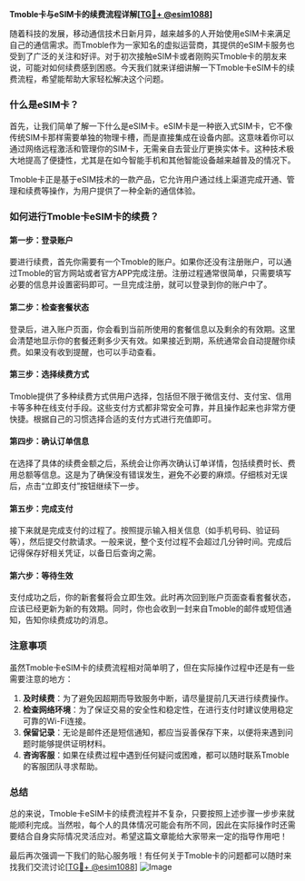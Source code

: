 **Tmoble卡与eSIM卡的续费流程详解[[TG💪+ @esim1088](https://t.me/s/esim1088)]**

随着科技的发展，移动通信技术日新月异，越来越多的人开始使用eSIM卡来满足自己的通信需求。而Tmoble作为一家知名的虚拟运营商，其提供的eSIM卡服务也受到了广泛的关注和好评。对于初次接触eSIM卡或者刚购买Tmoble卡的朋友来说，可能对如何续费感到困惑。今天我们就来详细讲解一下Tmoble卡eSIM卡的续费流程，希望能帮助大家轻松解决这个问题。

### 什么是eSIM卡？

首先，让我们简单了解一下什么是eSIM卡。eSIM卡是一种嵌入式SIM卡，它不像传统SIM卡那样需要单独的物理卡槽，而是直接集成在设备内部。这意味着你可以通过网络远程激活和管理你的SIM卡，无需亲自去营业厅更换实体卡。这种技术极大地提高了便捷性，尤其是在如今智能手机和其他智能设备越来越普及的情况下。

Tmoble卡正是基于eSIM技术的一款产品，它允许用户通过线上渠道完成开通、管理和续费等操作，为用户提供了一种全新的通信体验。

### 如何进行Tmoble卡eSIM卡的续费？

#### 第一步：登录账户

要进行续费，首先你需要有一个Tmoble的账户。如果你还没有注册账户，可以通过Tmoble的官方网站或者官方APP完成注册。注册过程通常很简单，只需要填写必要的信息并设置密码即可。一旦完成注册，就可以登录到你的账户中了。

#### 第二步：检查套餐状态

登录后，进入账户页面，你会看到当前所使用的套餐信息以及剩余的有效期。这里会清楚地显示你的套餐还剩多少天有效。如果接近到期，系统通常会自动提醒你续费。如果没有收到提醒，也可以手动查看。

#### 第三步：选择续费方式

Tmoble提供了多种续费方式供用户选择，包括但不限于微信支付、支付宝、信用卡等多种在线支付手段。这些支付方式都非常安全可靠，并且操作起来也非常方便快捷。根据自己的习惯选择合适的支付方式进行充值即可。

#### 第四步：确认订单信息

在选择了具体的续费金额之后，系统会让你再次确认订单详情，包括续费时长、费用总额等信息。这是为了确保没有错误发生，避免不必要的麻烦。仔细核对无误后，点击“立即支付”按钮继续下一步。

#### 第五步：完成支付

接下来就是完成支付的过程了。按照提示输入相关信息（如手机号码、验证码等），然后提交付款请求。一般来说，整个支付过程不会超过几分钟时间。完成后记得保存好相关凭证，以备日后查询之需。

#### 第六步：等待生效

支付成功之后，你的新套餐将会立即生效。此时再次回到账户页面查看套餐状态，应该已经更新为新的有效期。同时，你也会收到一封来自Tmoble的邮件或短信通知，告知你续费成功的消息。

### 注意事项

虽然Tmoble卡eSIM卡的续费流程相对简单明了，但在实际操作过程中还是有一些需要注意的地方：

1. **及时续费**：为了避免因超期而导致服务中断，请尽量提前几天进行续费操作。
2. **检查网络环境**：为了保证交易的安全性和稳定性，在进行支付时建议使用稳定可靠的Wi-Fi连接。
3. **保留记录**：无论是邮件还是短信通知，都应当妥善保存下来，以便将来遇到问题时能够提供证明材料。
4. **咨询客服**：如果在续费过程中遇到任何疑问或困难，都可以随时联系Tmoble的客服团队寻求帮助。

### 总结

总的来说，Tmoble卡eSIM卡的续费流程并不复杂，只要按照上述步骤一步步来就能顺利完成。当然啦，每个人的具体情况可能会有所不同，因此在实际操作时还需要结合自身实际情况灵活应对。希望这篇文章能给大家带来一定的指导作用吧！

最后再次强调一下我们的贴心服务哦！有任何关于Tmoble卡的问题都可以随时来找我们交流讨论[[TG💪+ @esim1088](https://t.me/s/esim1088)] ![Image](https://i.postimg.cc/4NQfJmqS/Snipaste-2025-05-13-00-14-12.png)
